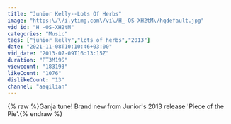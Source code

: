 ```yaml
---
title: "Junior Kelly--Lots Of Herbs"
image: "https:\/\/i.ytimg.com\/vi\/H_-OS-XH2tM\/hqdefault.jpg"
vid_id: "H_-OS-XH2tM"
categories: "Music"
tags: ["junior kelly","lots of herbs","2013"]
date: "2021-11-08T10:10:46+03:00"
vid_date: "2013-07-09T16:13:15Z"
duration: "PT3M19S"
viewcount: "183193"
likeCount: "1076"
dislikeCount: "13"
channel: "aaqilian"
---
```

{% raw %}Ganja tune! Brand new from Junior's 2013 release 'Piece of the Pie'.{% endraw %}
